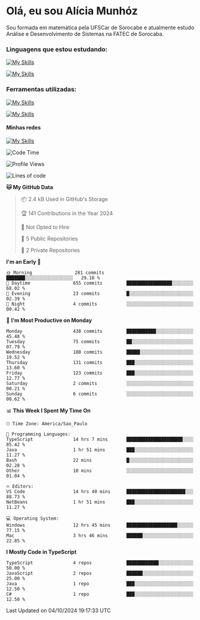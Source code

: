 # Olá, eu sou Alícia Munhóz

<p>Sou formada em matemática pela UFSCar de Sorocabe e atualmente estudo Análise e Desenvolvimento de Sistemas na FATEC de Sorocaba.</p>

### Linguagens que estou estudando:

[![My Skills](https://skillicons.dev/icons?i=js,ts,html,css)](https://skillicons.dev)


[![My Skills](https://skillicons.dev/icons?i=nodejs,java,py,latex)](https://skillicons.dev)

### Ferramentas utilizadas:

[![My Skills](https://skillicons.dev/icons?i=vscode,discord,figma,git)](https://skillicons.dev)

[![My Skills](https://skillicons.dev/icons?i=github,gmail,mongodb,sublime)](https://skillicons.dev)

#### Minhas redes
[![My Skills](https://skillicons.dev/icons?i=linkedin)](https://www.linkedin.com/in/aliciamunhozfrancodecamargo/)

<!--START_SECTION:waka-->
![Code Time](http://img.shields.io/badge/Code%20Time-87%20hrs%2042%20mins-blue)

![Profile Views](http://img.shields.io/badge/Profile%20Views-1-blue)

![Lines of code](https://img.shields.io/badge/From%20Hello%20World%20I%27ve%20Written-1.6%20million%20lines%20of%20code-blue)

**🐱 My GitHub Data** 

> 📦 2.4 kB Used in GitHub's Storage 
 > 
> 🏆 141 Contributions in the Year 2024
 > 
> 🚫 Not Opted to Hire
 > 
> 📜 5 Public Repositories 
 > 
> 🔑 2 Private Repositories 
 > 
**I'm an Early 🐤** 

```text
🌞 Morning                281 commits         ███████░░░░░░░░░░░░░░░░░░   29.18 % 
🌆 Daytime                655 commits         █████████████████░░░░░░░░   68.02 % 
🌃 Evening                23 commits          █░░░░░░░░░░░░░░░░░░░░░░░░   02.39 % 
🌙 Night                  4 commits           ░░░░░░░░░░░░░░░░░░░░░░░░░   00.42 % 
```
📅 **I'm Most Productive on Monday** 

```text
Monday                   438 commits         ███████████░░░░░░░░░░░░░░   45.48 % 
Tuesday                  75 commits          ██░░░░░░░░░░░░░░░░░░░░░░░   07.79 % 
Wednesday                188 commits         █████░░░░░░░░░░░░░░░░░░░░   19.52 % 
Thursday                 131 commits         ███░░░░░░░░░░░░░░░░░░░░░░   13.60 % 
Friday                   123 commits         ███░░░░░░░░░░░░░░░░░░░░░░   12.77 % 
Saturday                 2 commits           ░░░░░░░░░░░░░░░░░░░░░░░░░   00.21 % 
Sunday                   6 commits           ░░░░░░░░░░░░░░░░░░░░░░░░░   00.62 % 
```


📊 **This Week I Spent My Time On** 

```text
🕑︎ Time Zone: America/Sao_Paulo

💬 Programming Languages: 
TypeScript               14 hrs 7 mins       █████████████████████░░░░   85.42 % 
Java                     1 hr 51 mins        ███░░░░░░░░░░░░░░░░░░░░░░   11.27 % 
Bash                     22 mins             █░░░░░░░░░░░░░░░░░░░░░░░░   02.28 % 
Other                    10 mins             ░░░░░░░░░░░░░░░░░░░░░░░░░   01.04 % 

🔥 Editors: 
VS Code                  14 hrs 40 mins      ██████████████████████░░░   88.73 % 
NetBeans                 1 hr 51 mins        ███░░░░░░░░░░░░░░░░░░░░░░   11.27 % 

💻 Operating System: 
Windows                  12 hrs 45 mins      ███████████████████░░░░░░   77.15 % 
Mac                      3 hrs 46 mins       ██████░░░░░░░░░░░░░░░░░░░   22.85 % 
```

**I Mostly Code in TypeScript** 

```text
TypeScript               4 repos             ████████████░░░░░░░░░░░░░   50.00 % 
JavaScript               2 repos             ██████░░░░░░░░░░░░░░░░░░░   25.00 % 
Java                     1 repo              ███░░░░░░░░░░░░░░░░░░░░░░   12.50 % 
C#                       1 repo              ███░░░░░░░░░░░░░░░░░░░░░░   12.50 % 
```




 Last Updated on 04/10/2024 19:17:33 UTC
<!--END_SECTION:waka-->
